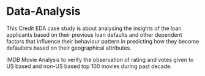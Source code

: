 # Data-Analysis

This Credit EDA case study is about analysing the insights of the loan applicants based on their previous loan defaults and other dependent factors that influence their behaviour pattern in predicting how they become defaulters based on their geographical attributes. 

IMDB Movie Analysis to verify the observation of rating and votes given to US based and non-US based top 100 movies during past decade.
